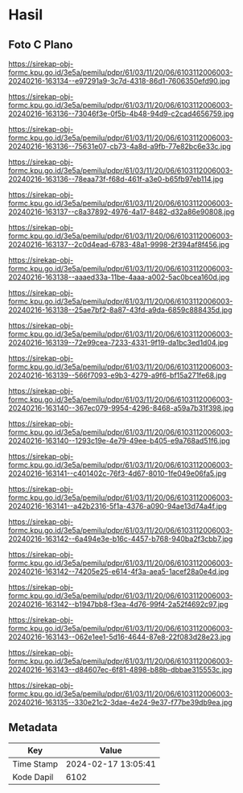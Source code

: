 # Hasil

## Foto C Plano

https://sirekap-obj-formc.kpu.go.id/3e5a/pemilu/pdpr/61/03/11/20/06/6103112006003-20240216-163134--e97291a9-3c7d-4318-86d1-7606350efd90.jpg

https://sirekap-obj-formc.kpu.go.id/3e5a/pemilu/pdpr/61/03/11/20/06/6103112006003-20240216-163136--73046f3e-0f5b-4b48-94d9-c2cad4656759.jpg

https://sirekap-obj-formc.kpu.go.id/3e5a/pemilu/pdpr/61/03/11/20/06/6103112006003-20240216-163136--75631e07-cb73-4a8d-a9fb-77e82bc6e33c.jpg

https://sirekap-obj-formc.kpu.go.id/3e5a/pemilu/pdpr/61/03/11/20/06/6103112006003-20240216-163136--78eaa73f-f68d-461f-a3e0-b65fb97eb114.jpg

https://sirekap-obj-formc.kpu.go.id/3e5a/pemilu/pdpr/61/03/11/20/06/6103112006003-20240216-163137--c8a37892-4976-4a17-8482-d32a86e90808.jpg

https://sirekap-obj-formc.kpu.go.id/3e5a/pemilu/pdpr/61/03/11/20/06/6103112006003-20240216-163137--2c0d4ead-6783-48a1-9998-2f394af8f456.jpg

https://sirekap-obj-formc.kpu.go.id/3e5a/pemilu/pdpr/61/03/11/20/06/6103112006003-20240216-163138--aaaed33a-11be-4aaa-a002-5ac0bcea160d.jpg

https://sirekap-obj-formc.kpu.go.id/3e5a/pemilu/pdpr/61/03/11/20/06/6103112006003-20240216-163138--25ae7bf2-8a87-43fd-a9da-6859c888435d.jpg

https://sirekap-obj-formc.kpu.go.id/3e5a/pemilu/pdpr/61/03/11/20/06/6103112006003-20240216-163139--72e99cea-7233-4331-9f19-da1bc3ed1d04.jpg

https://sirekap-obj-formc.kpu.go.id/3e5a/pemilu/pdpr/61/03/11/20/06/6103112006003-20240216-163139--566f7093-e9b3-4279-a9f6-bf15a271fe68.jpg

https://sirekap-obj-formc.kpu.go.id/3e5a/pemilu/pdpr/61/03/11/20/06/6103112006003-20240216-163140--367ec079-9954-4296-8468-a59a7b31f398.jpg

https://sirekap-obj-formc.kpu.go.id/3e5a/pemilu/pdpr/61/03/11/20/06/6103112006003-20240216-163140--1293c19e-4e79-49ee-b405-e9a768ad51f6.jpg

https://sirekap-obj-formc.kpu.go.id/3e5a/pemilu/pdpr/61/03/11/20/06/6103112006003-20240216-163141--c401402c-76f3-4d67-8010-1fe049e06fa5.jpg

https://sirekap-obj-formc.kpu.go.id/3e5a/pemilu/pdpr/61/03/11/20/06/6103112006003-20240216-163141--a42b2316-5f1a-4376-a090-94ae13d74a4f.jpg

https://sirekap-obj-formc.kpu.go.id/3e5a/pemilu/pdpr/61/03/11/20/06/6103112006003-20240216-163142--6a494e3e-b16c-4457-b768-940ba2f3cbb7.jpg

https://sirekap-obj-formc.kpu.go.id/3e5a/pemilu/pdpr/61/03/11/20/06/6103112006003-20240216-163142--74205e25-e614-4f3a-aea5-1acef28a0e4d.jpg

https://sirekap-obj-formc.kpu.go.id/3e5a/pemilu/pdpr/61/03/11/20/06/6103112006003-20240216-163142--b1947bb8-f3ea-4d76-99f4-2a52f4692c97.jpg

https://sirekap-obj-formc.kpu.go.id/3e5a/pemilu/pdpr/61/03/11/20/06/6103112006003-20240216-163143--062e1ee1-5d16-4644-87e8-22f083d28e23.jpg

https://sirekap-obj-formc.kpu.go.id/3e5a/pemilu/pdpr/61/03/11/20/06/6103112006003-20240216-163143--d84607ec-6f81-4898-b88b-dbbae315553c.jpg

https://sirekap-obj-formc.kpu.go.id/3e5a/pemilu/pdpr/61/03/11/20/06/6103112006003-20240216-163135--330e21c2-3dae-4e24-9e37-f77be39db9ea.jpg


## Metadata

| Key        | Value               |
| ---------- | ------------------- |
| Time Stamp | 2024-02-17 13:05:41 |
| Kode Dapil | 6102                |



